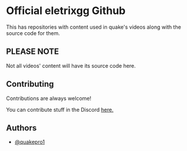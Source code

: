 
# Official eletrixgg Github

This has repositories with content used in quake's videos along with the source code for them.




## PLEASE NOTE
Not all videos' content will have its source code here.


## Contributing

Contributions are always welcome!

You can contribute stuff in the Discord [here.](https://dsc.gg/eletrixgg)


## Authors

- [@quakepro1](https://www.github.com/eletrixwtf)

